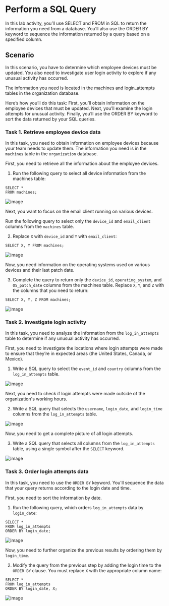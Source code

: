 # Perform a SQL Query

In this lab activity, you’ll use SELECT and FROM in SQL to return the information you need from a database. You’ll also use the ORDER BY keyword to sequence the information returned by a query based on a specified column.

## Scenario
In this scenario, you have to determine which employee devices must be updated. You also need to investigate user login activity to explore if any unusual activity has occurred.

The information you need is located in the machines and login_attempts tables in the organization database.

Here’s how you’ll do this task: First, you’ll obtain information on the employee devices that must be updated. Next, you’ll examine the login attempts for unusual activity. Finally, you’ll use the ORDER BY keyword to sort the data returned by your SQL queries.

### Task 1. Retrieve employee device data
In this task, you need to obtain information on employee devices because your team needs to update them. The information you need is in the `machines` table in the `organization` database.

First, you need to retrieve all the information about the employee devices.

1. Run the following query to select all device information from the machines table:

```
SELECT *
FROM machines;
```

![image](https://github.com/user-attachments/assets/aae0889d-a26a-4865-9974-1a2f79efc384)


Next, you want to focus on the email client running on various devices.

Run the following query to select only the `device_id` and `email_client` columns from the `machines` table. 

2. Replace `X` with `device_id` and `Y` with `email_client`:

```
SELECT X, Y FROM machines;
```

![image](https://github.com/user-attachments/assets/2cf4ab84-084a-4515-b97e-01198c7f733b)


Now, you need information on the operating systems used on various devices and their last patch date.

3. Complete the query to return only the `device_id`, `operating_system`, and `OS_patch_date` columns from the machines table. Replace `X`, `Y`, and `Z` with the columns that you need to return:

```
SELECT X, Y, Z FROM machines;
```

![image](https://github.com/user-attachments/assets/b239f44c-35c8-4032-b2ea-b3a0f26edf54)


### Task 2. Investigate login activity
In this task, you need to analyze the information from the `log_in_attempts` table to determine if any unusual activity has occurred.

First, you need to investigate the locations where login attempts were made to ensure that they’re in expected areas (the United States, Canada, or Mexico).

1. Write a SQL query to select the `event_id` and `country` columns from the `log_in_attempts` table.

![image](https://github.com/user-attachments/assets/1df8d8a6-943a-4f99-844b-a93403bbc7db)

Next, you need to check if login attempts were made outside of the organization's working hours.

2. Write a SQL query that selects the `username`, `login_date`, and `login_time` columns from the `log_in_attempts` table.

![image](https://github.com/user-attachments/assets/2958ce71-f41c-4b35-8f40-0b65e529904d)

Now, you need to get a complete picture of all login attempts.

3. Write a SQL query that selects all columns from the `log_in_attempts` table, using a single symbol after the `SELECT` keyword.

![image](https://github.com/user-attachments/assets/23de739b-630d-4509-8c48-38cf03342df1)


### Task 3. Order login attempts data
In this task, you need to use the `ORDER BY` keyword. You'll sequence the data that your query returns according to the login date and time.

First, you need to sort the information by date.

1. Run the following query, which orders `log_in_attempts` data by `login_date`:

```
SELECT *
FROM log_in_attempts
ORDER BY login_date;
```

![image](https://github.com/user-attachments/assets/9087c5a1-d238-45e5-8e01-125c37bb6d4c)

Now, you need to further organize the previous results by ordering them by `login_time`.

2. Modify the query from the previous step by adding the login time to the `ORDER BY` clause. You must replace `X` with the appropriate column name:

```
SELECT * 
FROM log_in_attempts
ORDER BY login_date, X;
```

![image](https://github.com/user-attachments/assets/29b9e410-1ea1-483d-bdd6-f0711dc4d597)
